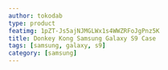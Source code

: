 ```yaml
---
author: tokodab
type: product
featimg: 1pZT-Js5ajNJMGLWx1s4WWZRFoJgPnz5K
title: Donkey Kong Samsung Galaxy S9 Case
tags: [samsung, galaxy, s9]
category: [samsung]
---
```

